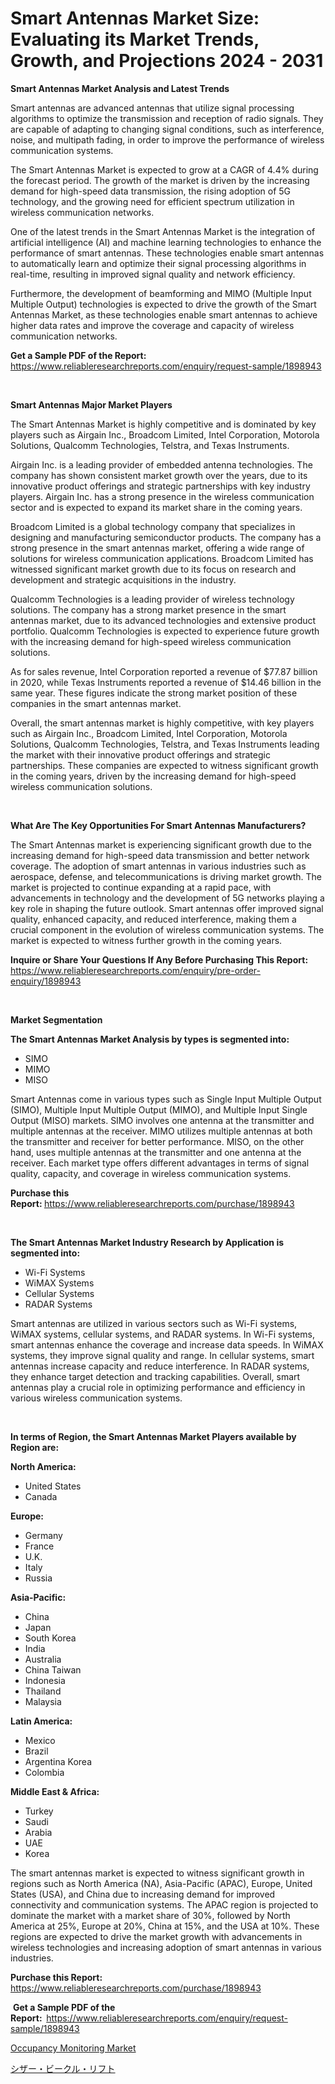<p><h1>Smart Antennas Market Size: Evaluating its Market Trends, Growth, and Projections 2024 - 2031</h1></p><p><strong>Smart Antennas Market Analysis and Latest Trends</strong></p>
<p><p>Smart antennas are advanced antennas that utilize signal processing algorithms to optimize the transmission and reception of radio signals. They are capable of adapting to changing signal conditions, such as interference, noise, and multipath fading, in order to improve the performance of wireless communication systems.</p><p>The Smart Antennas Market is expected to grow at a CAGR of 4.4% during the forecast period. The growth of the market is driven by the increasing demand for high-speed data transmission, the rising adoption of 5G technology, and the growing need for efficient spectrum utilization in wireless communication networks.</p><p>One of the latest trends in the Smart Antennas Market is the integration of artificial intelligence (AI) and machine learning technologies to enhance the performance of smart antennas. These technologies enable smart antennas to automatically learn and optimize their signal processing algorithms in real-time, resulting in improved signal quality and network efficiency.</p><p>Furthermore, the development of beamforming and MIMO (Multiple Input Multiple Output) technologies is expected to drive the growth of the Smart Antennas Market, as these technologies enable smart antennas to achieve higher data rates and improve the coverage and capacity of wireless communication networks.</p></p>
<p><strong>Get a Sample PDF of the Report:&nbsp;</strong> <a href="https://www.reliableresearchreports.com/enquiry/request-sample/1898943">https://www.reliableresearchreports.com/enquiry/request-sample/1898943</a></p>
<p>&nbsp;</p>
<p><strong>Smart Antennas Major Market Players</strong></p>
<p><p>The Smart Antennas Market is highly competitive and is dominated by key players such as Airgain Inc., Broadcom Limited, Intel Corporation, Motorola Solutions, Qualcomm Technologies, Telstra, and Texas Instruments. </p><p>Airgain Inc. is a leading provider of embedded antenna technologies. The company has shown consistent market growth over the years, due to its innovative product offerings and strategic partnerships with key industry players. Airgain Inc. has a strong presence in the wireless communication sector and is expected to expand its market share in the coming years.</p><p>Broadcom Limited is a global technology company that specializes in designing and manufacturing semiconductor products. The company has a strong presence in the smart antennas market, offering a wide range of solutions for wireless communication applications. Broadcom Limited has witnessed significant market growth due to its focus on research and development and strategic acquisitions in the industry.</p><p>Qualcomm Technologies is a leading provider of wireless technology solutions. The company has a strong market presence in the smart antennas market, due to its advanced technologies and extensive product portfolio. Qualcomm Technologies is expected to experience future growth with the increasing demand for high-speed wireless communication solutions.</p><p>As for sales revenue, Intel Corporation reported a revenue of $77.87 billion in 2020, while Texas Instruments reported a revenue of $14.46 billion in the same year. These figures indicate the strong market position of these companies in the smart antennas market.</p><p>Overall, the smart antennas market is highly competitive, with key players such as Airgain Inc., Broadcom Limited, Intel Corporation, Motorola Solutions, Qualcomm Technologies, Telstra, and Texas Instruments leading the market with their innovative product offerings and strategic partnerships. These companies are expected to witness significant growth in the coming years, driven by the increasing demand for high-speed wireless communication solutions.</p></p>
<p>&nbsp;</p>
<p><strong>What Are The Key Opportunities For Smart Antennas Manufacturers?</strong></p>
<p><p>The Smart Antennas market is experiencing significant growth due to the increasing demand for high-speed data transmission and better network coverage. The adoption of smart antennas in various industries such as aerospace, defense, and telecommunications is driving market growth. The market is projected to continue expanding at a rapid pace, with advancements in technology and the development of 5G networks playing a key role in shaping the future outlook. Smart antennas offer improved signal quality, enhanced capacity, and reduced interference, making them a crucial component in the evolution of wireless communication systems. The market is expected to witness further growth in the coming years.</p></p>
<p><strong>Inquire or Share Your Questions If Any Before Purchasing This Report:</strong> <a href="https://www.reliableresearchreports.com/enquiry/pre-order-enquiry/1898943">https://www.reliableresearchreports.com/enquiry/pre-order-enquiry/1898943</a></p>
<p>&nbsp;</p>
<p><strong>Market Segmentation</strong></p>
<p><strong>The Smart Antennas Market Analysis by types is segmented into:</strong></p>
<p><ul><li>SIMO</li><li>MIMO</li><li>MISO</li></ul></p>
<p><p>Smart Antennas come in various types such as Single Input Multiple Output (SIMO), Multiple Input Multiple Output (MIMO), and Multiple Input Single Output (MISO) markets. SIMO involves one antenna at the transmitter and multiple antennas at the receiver. MIMO utilizes multiple antennas at both the transmitter and receiver for better performance. MISO, on the other hand, uses multiple antennas at the transmitter and one antenna at the receiver. Each market type offers different advantages in terms of signal quality, capacity, and coverage in wireless communication systems.</p></p>
<p><strong>Purchase this Report:&nbsp;</strong><a href="https://www.reliableresearchreports.com/purchase/1898943">https://www.reliableresearchreports.com/purchase/1898943</a></p>
<p>&nbsp;</p>
<p><strong>The Smart Antennas Market Industry Research by Application is segmented into:</strong></p>
<p><ul><li>Wi-Fi Systems</li><li>WiMAX Systems</li><li>Cellular Systems</li><li>RADAR Systems</li></ul></p>
<p><p>Smart antennas are utilized in various sectors such as Wi-Fi systems, WiMAX systems, cellular systems, and RADAR systems. In Wi-Fi systems, smart antennas enhance the coverage and increase data speeds. In WiMAX systems, they improve signal quality and range. In cellular systems, smart antennas increase capacity and reduce interference. In RADAR systems, they enhance target detection and tracking capabilities. Overall, smart antennas play a crucial role in optimizing performance and efficiency in various wireless communication systems.</p></p>
<p>&nbsp;</p>
<p><strong>In terms of Region, the Smart Antennas Market Players available by Region are:</strong></p>
<p>
    <p> <strong> North America: </strong>
        <ul>
            <li>United States</li>
            <li>Canada</li>
        </ul>
        </p> 
    <p> <strong> Europe: </strong>
        <ul>
            <li>Germany</li>
            <li>France</li>
            <li>U.K.</li>
            <li>Italy</li>
            <li>Russia</li>
        </ul>
        </p> 
    <p> <strong> Asia-Pacific: </strong>
        <ul>
            <li>China</li>
            <li>Japan</li>
            <li>South Korea</li>
            <li>India</li>
            <li>Australia</li>
            <li>China Taiwan</li>
            <li>Indonesia</li>
            <li>Thailand</li>
            <li>Malaysia</li>
        </ul>
        </p> 
    <p> <strong> Latin America: </strong>
        <ul>
            <li>Mexico</li>
            <li>Brazil</li>
            <li>Argentina Korea</li>
            <li>Colombia</li>
        </ul>
        </p> 
    <p> <strong> Middle East & Africa: </strong>
        <ul>
            <li>Turkey</li>
            <li>Saudi</li>
            <li>Arabia</li>
            <li>UAE</li>
            <li>Korea</li>
        </ul>
    </p>
    </p>
<p><p>The smart antennas market is expected to witness significant growth in regions such as North America (NA), Asia-Pacific (APAC), Europe, United States (USA), and China due to increasing demand for improved connectivity and communication systems. The APAC region is projected to dominate the market with a market share of 30%, followed by North America at 25%, Europe at 20%, China at 15%, and the USA at 10%. These regions are expected to drive the market growth with advancements in wireless technologies and increasing adoption of smart antennas in various industries.</p></p>
<p><strong>Purchase this Report: </strong><a href="https://www.reliableresearchreports.com/purchase/1898943">https://www.reliableresearchreports.com/purchase/1898943</a></p>
<p>&nbsp;<strong>Get a Sample PDF of the Report:&nbsp;&nbsp;</strong><a href="https://www.reliableresearchreports.com/enquiry/request-sample/1898943">https://www.reliableresearchreports.com/enquiry/request-sample/1898943</a></p>
<p><strong></strong></p>
<p><p><a href="https://github.com/ChiragRp1/Market-Research-Report-List-3/blob/main/occupancy-monitoring-market.md">Occupancy Monitoring Market</a></p><p><a href="https://github.com/wkuactfdzwizk06/Market-Research-Report-List-1/blob/main/764047612050.md">シザー・ビークル・リフト</a></p></p>